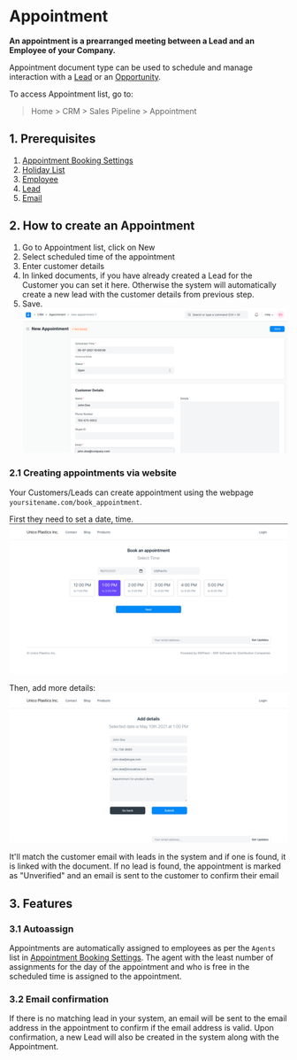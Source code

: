 
# Appointment


**An appointment is a prearranged meeting between a Lead and an Employee of your Company.**


Appointment document type can be used to schedule and manage interaction with a [Lead](/docs/v13/user/manual/en/CRM/lead) or an [Opportunity](/docs/v13/user/manual/en/CRM/opportunity).


To access Appointment list, go to:



> 
> Home > CRM > Sales Pipeline > Appointment
> 
> 
> 


## 1. Prerequisites


1. [Appointment Booking Settings](/docs/v13/user/manual/en/CRM/appointment-booking-settings)
2. [Holiday List](/docs/v13/user/manual/en/human-resources/holiday-list)
3. [Employee](/docs/v13/user/manual/en/human-resources/employee)
4. [Lead](/docs/v13/user/manual/en/CRM/lead)
5. [Email](/docs/v13/user/manual/en/setting-up/email/email-account)


## 2. How to create an Appointment


1. Go to Appointment list, click on New
2. Select scheduled time of the appointment
3. Enter customer details
4. In linked documents, if you have already created a Lead for the Customer you can set it here. Otherwise the system will automatically create a new lead with the customer details from previous step.
5. Save.
![New Appointment](/files/new-appointment.png)


### 2.1 Creating appointments via website


Your Customers/Leads can create appointment using the webpage `yoursitename.com/book_appointment`.


First they need to set a date, time.
![Appointment Webform](/files/appointment-webform.png)


Then, add more details:
![Appointment Details](/files/appointment-details.png)


It'll match the customer email with leads in the system and if one is found, it is linked with the document.
If no lead is found, the appointment is marked as "Unverified" and an email is sent to the customer to confirm their email


## 3. Features


### 3.1 Autoassign


Appointments are automatically assigned to employees as per the `Agents` list in [Appointment Booking Settings](/docs/v13/user/manual/en/CRM/appointment-booking-settings). The agent with the least number of assignments for the day of the appointment and who is free in the scheduled time is assigned to the appointment.


### 3.2 Email confirmation


If there is no matching lead in your system, an email will be sent to the email address in the appointment to confirm if the email address is valid. Upon confirmation, a new Lead will also be created in the system along with the Appointment.


